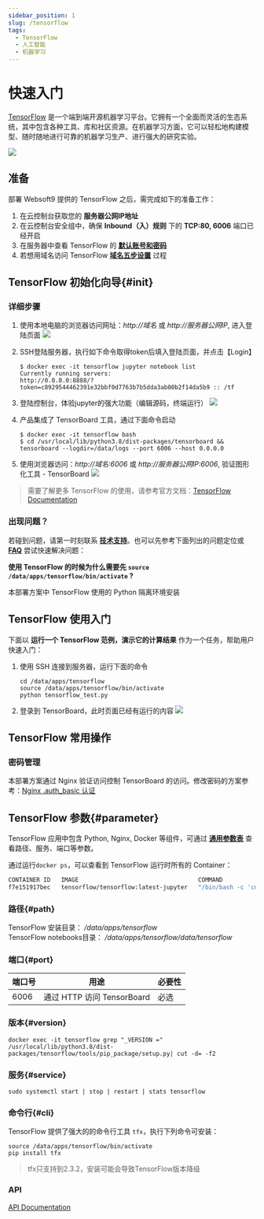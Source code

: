 ```yaml
---
sidebar_position: 1
slug: /tensorflow
tags:
  - TensorFlow
  - 人工智能
  - 机器学习
---
```


# 快速入门

[TensorFlow](https://www.tensorflow.org/) 是一个端到端开源机器学习平台。它拥有一个全面而灵活的生态系统，其中包含各种工具、库和社区资源。在机器学习方面，它可以轻松地构建模型、随时随地进行可靠的机器学习生产、进行强大的研究实验。

![](https://libs.websoft9.com/Websoft9/DocsPicture/en/tensorflow/tensowflow-gui-websoft9.jpg)

## 准备

部署 Websoft9 提供的 TensorFlow 之后，需完成如下的准备工作：

1. 在云控制台获取您的 **服务器公网IP地址** 
2. 在云控制台安全组中，确保 **Inbound（入）规则** 下的 **TCP:80, 6006** 端口已经开启
3. 在服务器中查看 TensorFlow 的 **[默认账号和密码](./user/credentials)**  
4. 若想用域名访问  TensorFlow **[域名五步设置](./administrator/domain_step)** 过程


## TensorFlow 初始化向导{#init}

### 详细步骤

1. 使用本地电脑的浏览器访问网址：*http://域名* 或 *http://服务器公网IP*, 进入登陆页面
   ![](https://libs.websoft9.com/Websoft9/DocsPicture/zh/tensorflow/tensorflow-login-websoft9.png)

2. SSH登陆服务器，执行如下命令取得token后填入登陆页面，并点击【Login】
   ```
   $ docker exec -it tensorflow jupyter notebook list
   Currently running servers:
   http://0.0.0.0:8888/?token=c8929544462391e32bbf0d7763b7b5dda3ab00b2f14da5b9 :: /tf

   ```

3. 登陆控制台，体验jupyter的强大功能（编辑源码，终端运行）
   ![](https://libs.websoft9.com/Websoft9/DocsPicture/zh/tensorflow/tensorflow-main-websoft9.png)

4. 产品集成了 TensorBoard 工具，通过下面命令启动
   ```
   $ docker exec -it tensorflow bash
   $ cd /usr/local/lib/python3.8/dist-packages/tensorboard && tensorboard --logdir=/data/logs --port 6006 --host 0.0.0.0
   ```

5. 使用浏览器访问：*http://域名:6006* 或 *http://服务器公网IP:6006*, 验证图形化工具 - TensorBoard
   ![](https://libs.websoft9.com/Websoft9/DocsPicture/zh/tensorflow/tensorflow-board-websoft9.png)

> 需要了解更多 TensorFlow 的使用，请参考官方文档：[TensorFlow Documentation](https://www.tensorflow.org/learn)


### 出现问题？

若碰到问题，请第一时刻联系 **[技术支持](./helpdesk)**。也可以先参考下面列出的问题定位或  **[FAQ](./faq#setup)** 尝试快速解决问题：

**使用 TensorFlow 的时候为什么需要先 `source /data/apps/tensorflow/bin/activate` ?**

本部署方案中 TensorFlow 使用的 Python 隔离环境安装


## TensorFlow 使用入门

下面以 **运行一个 TensorFlow 范例，演示它的计算结果** 作为一个任务，帮助用户快速入门：

1. 使用 SSH 连接到服务器，运行下面的命令
   ```
   cd /data/apps/tensorflow
   source /data/apps/tensorflow/bin/activate
   python tensorflow_test.py
   ```
2. 登录到 TensorBoard，此时页面已经有运行的内容
   ![](https://libs.websoft9.com/Websoft9/DocsPicture/zh/tensorflow/tensorflow-simpletest-websoft9.png)


## TensorFlow 常用操作

### 密码管理

本部署方案通过 Nginx 验证访问控制 TensorBoard 的访问。修改密码的方案参考：[Nginx .auth_basic 认证](./nginx#authbasic)

## TensorFlow 参数{#parameter}

TensorFlow 应用中包含 Python, Nginx, Docker 等组件，可通过 **[通用参数表](./administrator/parameter)** 查看路径、服务、端口等参数。

通过运行`docker ps`，可以查看到 TensorFlow 运行时所有的 Container：

```bash
CONTAINER ID   IMAGE                                  COMMAND                  CREATED        STATUS         PORTS                                                                                  NAMES
f7e151917bec   tensorflow/tensorflow:latest-jupyter   "/bin/bash -c 'cd /u…"   15 hours ago   Up 2 minutes   0.0.0.0:6006->6006/tcp, :::6006->6006/tcp, 0.0.0.0:9001->8888/tcp, :::9001->8888/tcp   tensorflow
```

### 路径{#path}

TensorFlow 安装目录： */data/apps/tensorflow*  
TensorFlow notebooks目录： */data/apps/tensorflow/data/tensorflow*  

### 端口{#port}

| 端口号 | 用途                                          | 必要性 |
| ------ | --------------------------------------------- | ------ |
| 6006   | 通过 HTTP 访问 TensorBoard | 必选   |


### 版本{#version}

```shell
docker exec -it tensorflow grep "_VERSION =" /usr/local/lib/python3.8/dist-packages/tensorflow/tools/pip_package/setup.py| cut -d= -f2
```

### 服务{#service}

```shell
sudo systemctl start | stop | restart | stats tensorflow

```

### 命令行{#cli}

TensorFlow 提供了强大的的命令行工具 `tfx`，执行下列命令可安装：

```
source /data/apps/tensorflow/bin/activate
pip install tfx
```

 >tfx只支持到2.3.2，安装可能会导致TensorFlow版本降级

### API

[API Documentation](https://tensorflow.google.cn/api_docs)

